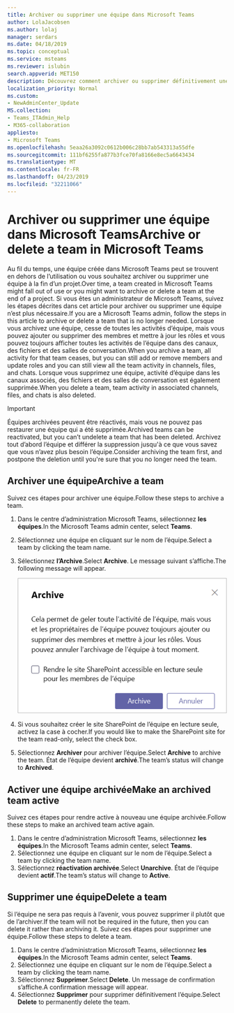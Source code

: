 ```yaml
---
title: Archiver ou supprimer une équipe dans Microsoft Teams
author: LolaJacobsen
ms.author: lolaj
manager: serdars
ms.date: 04/18/2019
ms.topic: conceptual
ms.service: msteams
ms.reviewer: islubin
search.appverid: MET150
description: Découvrez comment archiver ou supprimer définitivement une équipe.
localization_priority: Normal
ms.custom:
- NewAdminCenter_Update
MS.collection:
- Teams_ITAdmin_Help
- M365-collaboration
appliesto:
- Microsoft Teams
ms.openlocfilehash: 5eaa26a3092c0612b006c28bb7ab543313a55dfe
ms.sourcegitcommit: 111bf6255fa877b3fce70fa8166e8ec5a6643434
ms.translationtype: MT
ms.contentlocale: fr-FR
ms.lasthandoff: 04/23/2019
ms.locfileid: "32211066"
---
```

<a name="archive-or-delete-a-team-in-microsoft-teams"></a><span data-ttu-id="88ba2-103">Archiver ou supprimer une équipe dans Microsoft Teams</span><span class="sxs-lookup"><span data-stu-id="88ba2-103">Archive or delete a team in Microsoft Teams</span></span>
===========================================

<span data-ttu-id="88ba2-104">Au fil du temps, une équipe créée dans Microsoft Teams peut se trouvent en dehors de l’utilisation ou vous souhaitez archiver ou supprimer une équipe à la fin d’un projet.</span><span class="sxs-lookup"><span data-stu-id="88ba2-104">Over time, a team created in Microsoft Teams might fall out of use or you might want to archive or delete a team at the end of a project.</span></span> <span data-ttu-id="88ba2-105">Si vous êtes un administrateur de Microsoft Teams, suivez les étapes décrites dans cet article pour archiver ou supprimer une équipe n’est plus nécessaire.</span><span class="sxs-lookup"><span data-stu-id="88ba2-105">If you are a Microsoft Teams admin, follow the steps in this article to archive or delete a team that is no longer needed.</span></span> <span data-ttu-id="88ba2-106">Lorsque vous archivez une équipe, cesse de toutes les activités d’équipe, mais vous pouvez ajouter ou supprimer des membres et mettre à jour les rôles et vous pouvez toujours afficher toutes les activités de l’équipe dans des canaux, des fichiers et des salles de conversation.</span><span class="sxs-lookup"><span data-stu-id="88ba2-106">When you archive a team, all activity for that team ceases, but you can still add or remove members and update roles and you can still view all the team activity in channels, files, and chats.</span></span> <span data-ttu-id="88ba2-107">Lorsque vous supprimez une équipe, activité d’équipe dans les canaux associés, des fichiers et des salles de conversation est également supprimée.</span><span class="sxs-lookup"><span data-stu-id="88ba2-107">When you delete a team, team activity in associated channels, files, and chats is also deleted.</span></span> 

> [!IMPORTANT]
> <span data-ttu-id="88ba2-108">Équipes archivées peuvent être réactivés, mais vous ne pouvez pas restaurer une équipe qui a été supprimée.</span><span class="sxs-lookup"><span data-stu-id="88ba2-108">Archived teams can be reactivated, but you can’t undelete a team that has been deleted.</span></span> <span data-ttu-id="88ba2-109">Archivez tout d’abord l’équipe et différer la suppression jusqu'à ce que vous savez que vous n’avez plus besoin l’équipe.</span><span class="sxs-lookup"><span data-stu-id="88ba2-109">Consider archiving the team first, and postpone the deletion until you're sure that you no longer need the team.</span></span>

## <a name="archive-a-team"></a><span data-ttu-id="88ba2-110">Archiver une équipe</span><span class="sxs-lookup"><span data-stu-id="88ba2-110">Archive a team</span></span>

<span data-ttu-id="88ba2-111">Suivez ces étapes pour archiver une équipe.</span><span class="sxs-lookup"><span data-stu-id="88ba2-111">Follow these steps to archive a team.</span></span>

1. <span data-ttu-id="88ba2-112">Dans le centre d’administration Microsoft Teams, sélectionnez **les équipes**.</span><span class="sxs-lookup"><span data-stu-id="88ba2-112">In the Microsoft Teams admin center, select **Teams**.</span></span>
2. <span data-ttu-id="88ba2-113">Sélectionnez une équipe en cliquant sur le nom de l’équipe.</span><span class="sxs-lookup"><span data-stu-id="88ba2-113">Select a team by clicking the team name.</span></span>
3. <span data-ttu-id="88ba2-114">Sélectionnez **l’Archive**.</span><span class="sxs-lookup"><span data-stu-id="88ba2-114">Select **Archive**.</span></span> <span data-ttu-id="88ba2-115">Le message suivant s’affiche.</span><span class="sxs-lookup"><span data-stu-id="88ba2-115">The following message will appear.</span></span>

    ![Message d’archivage capture d’écran des équipes](media/teams-archive-message.png)

4. <span data-ttu-id="88ba2-117">Si vous souhaitez créer le site SharePoint de l’équipe en lecture seule, activez la case à cocher.</span><span class="sxs-lookup"><span data-stu-id="88ba2-117">If you would like to make the SharePoint site for the team read-only, select the check box.</span></span>
5. <span data-ttu-id="88ba2-118">Sélectionnez **Archiver** pour archiver l’équipe.</span><span class="sxs-lookup"><span data-stu-id="88ba2-118">Select **Archive** to archive the team.</span></span> <span data-ttu-id="88ba2-119">État de l’équipe devient **archivé**.</span><span class="sxs-lookup"><span data-stu-id="88ba2-119">The team’s status will change to **Archived**.</span></span>

## <a name="make-an-archived-team-active"></a><span data-ttu-id="88ba2-120">Activer une équipe archivée</span><span class="sxs-lookup"><span data-stu-id="88ba2-120">Make an archived team active</span></span>

<span data-ttu-id="88ba2-121">Suivez ces étapes pour rendre active à nouveau une équipe archivée.</span><span class="sxs-lookup"><span data-stu-id="88ba2-121">Follow these steps to make an archived team active again.</span></span>

1. <span data-ttu-id="88ba2-122">Dans le centre d’administration Microsoft Teams, sélectionnez **les équipes**.</span><span class="sxs-lookup"><span data-stu-id="88ba2-122">In the Microsoft Teams admin center, select **Teams**.</span></span>
2. <span data-ttu-id="88ba2-123">Sélectionnez une équipe en cliquant sur le nom de l’équipe.</span><span class="sxs-lookup"><span data-stu-id="88ba2-123">Select a team by clicking the team name.</span></span>
3. <span data-ttu-id="88ba2-124">Sélectionnez **réactivation archivée**.</span><span class="sxs-lookup"><span data-stu-id="88ba2-124">Select **Unarchive**.</span></span> <span data-ttu-id="88ba2-125">État de l’équipe devient **actif**.</span><span class="sxs-lookup"><span data-stu-id="88ba2-125">The team’s status will change to **Active**.</span></span>

## <a name="delete-a-team"></a><span data-ttu-id="88ba2-126">Supprimer une équipe</span><span class="sxs-lookup"><span data-stu-id="88ba2-126">Delete a team</span></span>

<span data-ttu-id="88ba2-127">Si l’équipe ne sera pas requis à l’avenir, vous pouvez supprimer il plutôt que de l’archiver.</span><span class="sxs-lookup"><span data-stu-id="88ba2-127">If the team will not be required in the future, then you can delete it rather than archiving it.</span></span> <span data-ttu-id="88ba2-128">Suivez ces étapes pour supprimer une équipe.</span><span class="sxs-lookup"><span data-stu-id="88ba2-128">Follow these steps to delete a team.</span></span>

1.  <span data-ttu-id="88ba2-129">Dans le centre d’administration Microsoft Teams, sélectionnez **les équipes**.</span><span class="sxs-lookup"><span data-stu-id="88ba2-129">In the Microsoft Teams admin center, select **Teams**.</span></span>
2.  <span data-ttu-id="88ba2-130">Sélectionnez une équipe en cliquant sur le nom de l’équipe.</span><span class="sxs-lookup"><span data-stu-id="88ba2-130">Select a team by clicking the team name.</span></span>
3.  <span data-ttu-id="88ba2-131">Sélectionnez **Supprimer**.</span><span class="sxs-lookup"><span data-stu-id="88ba2-131">Select **Delete**.</span></span> <span data-ttu-id="88ba2-132">Un message de confirmation s’affiche.</span><span class="sxs-lookup"><span data-stu-id="88ba2-132">A confirmation message will appear.</span></span>
4.  <span data-ttu-id="88ba2-133">Sélectionnez **Supprimer** pour supprimer définitivement l’équipe.</span><span class="sxs-lookup"><span data-stu-id="88ba2-133">Select **Delete** to permanently delete the team.</span></span>



